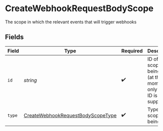 # CreateWebhookRequestBodyScope

The scope in which the relevant events that will trigger webhooks


## Fields

| Field                                                                                             | Type                                                                                              | Required                                                                                          | Description                                                                                       |
| ------------------------------------------------------------------------------------------------- | ------------------------------------------------------------------------------------------------- | ------------------------------------------------------------------------------------------------- | ------------------------------------------------------------------------------------------------- |
| `id`                                                                                              | *string*                                                                                          | :heavy_check_mark:                                                                                | ID of the scope being used (at the moment, only project ID is supported)                          |
| `type`                                                                                            | [CreateWebhookRequestBodyScopeType](../../models/operations/createwebhookrequestbodyscopetype.md) | :heavy_check_mark:                                                                                | Type of the scope being used                                                                      |